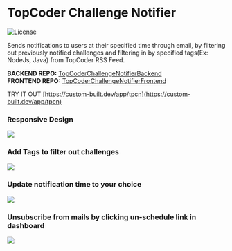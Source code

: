 # TopCoder Challenge Notifier

[![License](http://img.shields.io/:license-mit-blue.svg?style=flat-square)](http://badges.mit-license.org)

Sends notifications to users at their specified time through email, by filtering out previously notified challenges and filtering in by specified tags(Ex: NodeJs, Java) from TopCoder RSS Feed.

**BACKEND REPO:** [TopCoderChallengeNotifierBackend](https://github.com/charan2628/TopCoderChallengeNotifierBackend)<br/>
**FRONTEND REPO:** [TopCoderChallengeNotifierFrontend](https://github.com/charan2628/TopCoderChallengeNotifierFrontend)

TRY IT OUT [https://custom-built.dev/app/tpcn](https://custom-built.dev/app/tpcn)

### Responsive Design
![](http://g.recordit.co/vPmL6ppMr6.gif)


### Add Tags to filter out challenges

![](http://g.recordit.co/CGBG4JMYoX.gif)


### Update notification time to your choice

![](http://g.recordit.co/wvJqQ0i6xO.gif)


### Unsubscribe from mails by clicking un-schedule link in dashboard
![](http://g.recordit.co/hVlFVO2KMD.gif)
